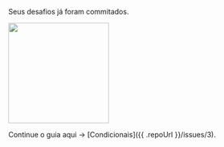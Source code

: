 Seus desafios já foram commitados.

<img src="https://i.giphy.com/media/fDbzXb6Cv5L56/giphy.webp" width="200" height="200" />

Continue o guia aqui -> [Condicionais]({{ .repoUrl }}/issues/3).
